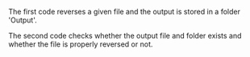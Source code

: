 The first code reverses a given file and the output is stored in a folder 'Output'. 

The second code checks whether the output file and folder exists and whether the file is properly reversed or not.



